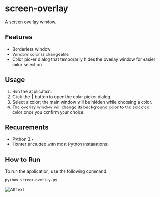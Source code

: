 # screen-overlay

A screen overlay window.

## Features
- Borderless window
- Window color is changeable
- Color picker dialog that temporarily hides the overlay window for easier color selection

## Usage
1. Run the application.
2. Click the 🎨 button to open the color picker dialog.
3. Select a color; the main window will be hidden while choosing a color.
4. The overlay window will change its background color to the selected color once you confirm your choice.

## Requirements
- Python 3.x
- Tkinter (included with most Python installations)

## How to Run
To run the application, use the following command:

```bash
python screen-overlay.py
```

![Alt text](screenshot.png?raw=true "Screenshot")
